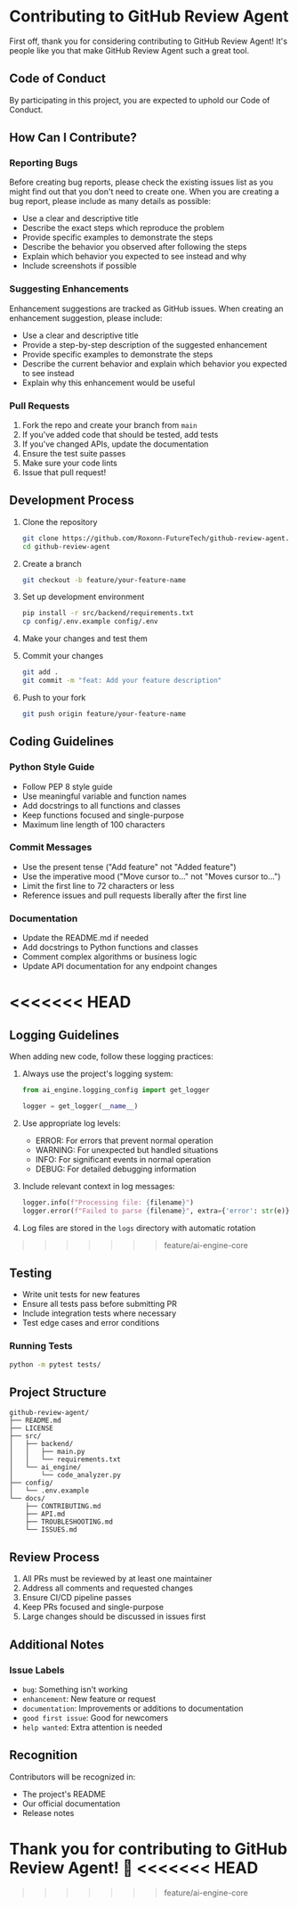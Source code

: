 # Contributing to GitHub Review Agent

First off, thank you for considering contributing to GitHub Review Agent! It's people like you that make GitHub Review Agent such a great tool.

## Code of Conduct

By participating in this project, you are expected to uphold our Code of Conduct.

## How Can I Contribute?

### Reporting Bugs

Before creating bug reports, please check the existing issues list as you might find out that you don't need to create one. When you are creating a bug report, please include as many details as possible:

* Use a clear and descriptive title
* Describe the exact steps which reproduce the problem
* Provide specific examples to demonstrate the steps
* Describe the behavior you observed after following the steps
* Explain which behavior you expected to see instead and why
* Include screenshots if possible

### Suggesting Enhancements

Enhancement suggestions are tracked as GitHub issues. When creating an enhancement suggestion, please include:

* Use a clear and descriptive title
* Provide a step-by-step description of the suggested enhancement
* Provide specific examples to demonstrate the steps
* Describe the current behavior and explain which behavior you expected to see instead
* Explain why this enhancement would be useful

### Pull Requests

1. Fork the repo and create your branch from `main`
2. If you've added code that should be tested, add tests
3. If you've changed APIs, update the documentation
4. Ensure the test suite passes
5. Make sure your code lints
6. Issue that pull request!

## Development Process

1. Clone the repository

    ```bash
    git clone https://github.com/Roxonn-FutureTech/github-review-agent.git
    cd github-review-agent
    ```

2. Create a branch

    ```bash
    git checkout -b feature/your-feature-name
    ```

3. Set up development environment

    ```bash
    pip install -r src/backend/requirements.txt
    cp config/.env.example config/.env
    ```

4. Make your changes and test them

5. Commit your changes

    ```bash
    git add .
    git commit -m "feat: Add your feature description"
    ```

6. Push to your fork

    ```bash
    git push origin feature/your-feature-name
    ```

## Coding Guidelines

### Python Style Guide

* Follow PEP 8 style guide
* Use meaningful variable and function names
* Add docstrings to all functions and classes
* Keep functions focused and single-purpose
* Maximum line length of 100 characters

### Commit Messages

* Use the present tense ("Add feature" not "Added feature")
* Use the imperative mood ("Move cursor to..." not "Moves cursor to...")
* Limit the first line to 72 characters or less
* Reference issues and pull requests liberally after the first line

### Documentation

* Update the README.md if needed
* Add docstrings to Python functions and classes
* Comment complex algorithms or business logic
* Update API documentation for any endpoint changes

<<<<<<< HEAD
=======
## Logging Guidelines

When adding new code, follow these logging practices:

1. Always use the project's logging system:
   ```python
   from ai_engine.logging_config import get_logger
   
   logger = get_logger(__name__)
   ```

2. Use appropriate log levels:
   - ERROR: For errors that prevent normal operation
   - WARNING: For unexpected but handled situations
   - INFO: For significant events in normal operation
   - DEBUG: For detailed debugging information

3. Include relevant context in log messages:
   ```python
   logger.info(f"Processing file: {filename}")
   logger.error(f"Failed to parse {filename}", extra={'error': str(e)})
   ```

4. Log files are stored in the `logs` directory with automatic rotation

>>>>>>> feature/ai-engine-core
## Testing

* Write unit tests for new features
* Ensure all tests pass before submitting PR
* Include integration tests where necessary
* Test edge cases and error conditions

### Running Tests

```bash
python -m pytest tests/
```

## Project Structure

```text
github-review-agent/
├── README.md
├── LICENSE
├── src/
│   ├── backend/
│   │   ├── main.py
│   │   └── requirements.txt
│   └── ai_engine/
│       └── code_analyzer.py
├── config/
│   └── .env.example
└── docs/
    ├── CONTRIBUTING.md
    ├── API.md
    ├── TROUBLESHOOTING.md
    └── ISSUES.md
```

## Review Process

1. All PRs must be reviewed by at least one maintainer
2. Address all comments and requested changes
3. Ensure CI/CD pipeline passes
4. Keep PRs focused and single-purpose
5. Large changes should be discussed in issues first

## Additional Notes

### Issue Labels

* `bug`: Something isn't working
* `enhancement`: New feature or request
* `documentation`: Improvements or additions to documentation
* `good first issue`: Good for newcomers
* `help wanted`: Extra attention is needed

## Recognition

Contributors will be recognized in:

* The project's README
* Our official documentation
* Release notes

Thank you for contributing to GitHub Review Agent! 🎉
<<<<<<< HEAD
=======

>>>>>>> feature/ai-engine-core
